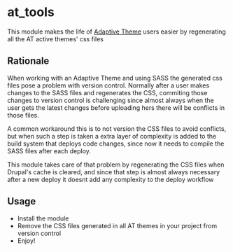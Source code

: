 # at_tools
This module makes the life of [Adaptive Theme](https://www.drupal.org/project/adaptivetheme) users easier
by regenerating all the AT active themes' css files

## Rationale
When working with an Adaptive Theme and using SASS the generated css files pose a problem with version control.
Normally after a user makes changes to the SASS files and regenerates the CSS, commiting those changes to version
control is challenging since almost always when the user gets the latest changes before uploading hers there will
be conflicts in those files.

A common workaround this is to not version the CSS files to avoid conflicts, but when such a step is taken a extra
layer of complexity is added to the build system that deploys code changes, since now it needs to compile the SASS
files after each deploy.

This module takes care of that problem by regenerating the CSS files when Drupal's cache is cleared, and since that
step is almost always necessary after a new deploy it doesnt add any complexity to the deploy workflow

## Usage

- Install the module
- Remove the CSS files generated in all AT themes in your project from version control
- Enjoy!
